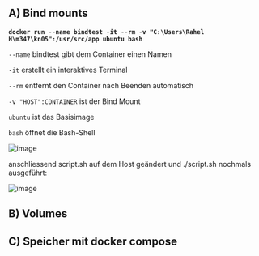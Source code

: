 ## A) Bind mounts

**`docker run --name bindtest -it --rm -v "C:\Users\Rahel H\m347\kn05":/usr/src/app ubuntu bash`**

`--name` bindtest gibt dem Container einen Namen

`-it` erstellt ein interaktives Terminal

`--rm` entfernt den Container nach Beenden automatisch

`-v "HOST":CONTAINER` ist der Bind Mount

`ubuntu` ist das Basisimage

`bash` öffnet die Bash-Shell



![image](https://github.com/user-attachments/assets/ec5b4e01-9f2a-4ded-b39e-0a448684958d)

anschliessend script.sh auf dem Host geändert und ./script.sh nochmals ausgeführt:

![image](https://github.com/user-attachments/assets/745e1a08-6cb3-4036-addd-81934117318f)


## B) Volumes






## C) Speicher mit docker compose

